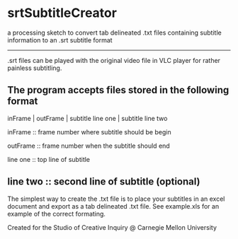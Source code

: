 srtSubtitleCreator
==================

a processing sketch to convert tab delineated .txt files containing subtitle information to an .srt subtitle format

----------------------------------------------------------------------------------------------------
.srt files can be played with the original video file in VLC player for rather painless subtitling.


The program accepts files stored in the following format
-----------------------------------------------------------------------------------------------------
inFrame    |    outFrame    |    subtitle line one    |    subtitle line two

inFrame  :: frame number where subtitle should be begin

outFrame :: frame number when the subtitle should end

line one :: top line of subtitle

line two :: second line of subtitle (optional)
------------------------------------------------------------------------------------------------------

The simplest way to create the .txt file is to place your subtitles
in an excel document and export as a tab delineated .txt file.
See example.xls for an example of the correct formating.

Created for the Studio of Creative Inquiry @ Carnegie Mellon University


